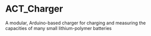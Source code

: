 # ACT_Charger
A modular, Arduino-based charger for charging and measuring the capacities of many small lithium-polymer batteries
